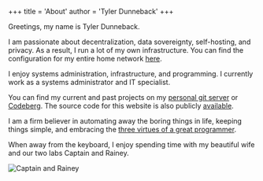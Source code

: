+++
title = 'About'
author = 'Tyler Dunneback'
+++

Greetings, my name is Tyler Dunneback.

I am passionate about decentralization, data sovereignty, self-hosting, and
privacy. As a result, I run a lot of my own infrastructure. You can find the
configuration for my entire home network
[here](https://git.tdback.net/nix-config).

I enjoy systems administration, infrastructure, and programming. I currently
work as a systems administrator and IT specialist.

You can find my current and past projects on my [personal git
server](https://git.tdback.net) or [Codeberg](https://codeberg.org/tdback).
The source code for this website is also publicly
[available](https://git.tdback.net/website).

I am a firm believer in automating away the boring things in life, keeping
things simple, and embracing the
[three virtues of a great programmer](https://thethreevirtues.com/).

When away from the keyboard, I enjoy spending time with my beautiful wife and
our two labs Captain and Rainey.

![Captain and Rainey](/Captain_and_Rainey.jpg)
